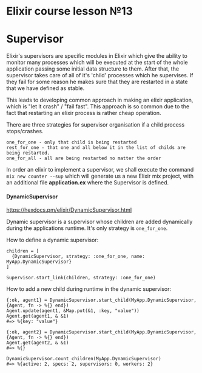 # Elixir course lesson №13

# Supervisor

Elixir's supervisors are specific modules in Elixir which give the ability to monitor many processes which will be executed at the start of the whole application passing some initial data structure to them.
After that, the supervisor takes care of all of it's 'child' processes which he supervises. If they fail for some reason he makes sure that they are restarted in a state that we have defined as stable. 

This leads to developing common approach in making an elixir application, which is "let it crash" / "fail fast". This approach is so common due to the fact that restarting an elixir process is rather cheap operation. 

There are three strategies for supervisor organisation if a child process stops/crashes.

```
one_for_one - only that child is being restarted
rest_for_one - that one and all below it in the list of childs are being restarted.
one_for_all - all are being restarted no matter the order
```

In order an elixir to implement a supervisor, we shall execute the command `mix new counter --sup` which will generate us a new Elixir mix project, with an additional file **application.ex** where the Supervisor is defined.



#### DynamicSupervisor

https://hexdocs.pm/elixir/DynamicSupervisor.html

Dynamic supervisor is a supervisor whose children are added dynamically during the applications runtime. It's only strategy is `one_for_one`.

How to define a dynamic supervisor:

```
children = [
  {DynamicSupervisor, strategy: :one_for_one, name: MyApp.DynamicSupervisor}
]

Supervisor.start_link(children, strategy: :one_for_one)
```

How to add a new child during runtime in the dynamic supervisor:

```
{:ok, agent1} = DynamicSupervisor.start_child(MyApp.DynamicSupervisor, {Agent, fn -> %{} end})
Agent.update(agent1, &Map.put(&1, :key, "value"))
Agent.get(agent1, & &1)
#=> %{key: "value"}

{:ok, agent2} = DynamicSupervisor.start_child(MyApp.DynamicSupervisor, {Agent, fn -> %{} end})
Agent.get(agent2, & &1)
#=> %{}

DynamicSupervisor.count_children(MyApp.DynamicSupervisor)
#=> %{active: 2, specs: 2, supervisors: 0, workers: 2}
```

